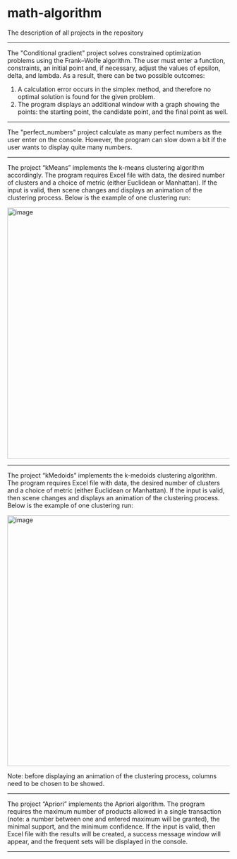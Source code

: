 # math-algorithm
The description of all projects in the repository

--------------------------------------------------------------------

The "Conditional gradient" project solves constrained optimization problems using the Frank–Wolfe algorithm. The user must enter a function, constraints, an initial point and, if necessary, adjust the values of epsilon, delta, and lambda. As a result, there can be two possible outcomes:
  1. A calculation error occurs in the simplex method, and therefore no optimal solution is found for the given problem.
  2. The program displays an additional window with a graph showing the points: the starting point, the candidate point, and the final point as well.

--------------------------------------------------------------------

The "perfect_numbers" project calculate as many perfect numbers as the user enter on the console. However, the program can slow down a bit if the user wants to display quite many numbers.

--------------------------------------------------------------------

The project “kMeans” implements the k-means clustering algorithm accordingly. The program requires Excel file with data, the desired number of clusters and a choice of metric (either Euclidean or Manhattan). If the input is valid, then scene changes and displays an animation of the clustering process. Below is the example of one clustering run:

<img width="940" height="568" alt="image" src="https://github.com/user-attachments/assets/5c783fb0-1abf-4484-b8d1-49927d85e304" />

--------------------------------------------------------------------

The project “kMedoids” implements the k-medoids clustering algorithm. The program requires Excel file with data, the desired number of clusters and a choice of metric (either Euclidean or Manhattan). If the input is valid, then scene changes and displays an animation of the clustering process. Below is the example of one clustering run:

<img width="940" height="567" alt="image" src="https://github.com/user-attachments/assets/df9beadd-c96c-494d-a319-49da9598e673" />

Note: before displaying an animation of the clustering process, columns need to be chosen to be showed.

--------------------------------------------------------------------

The project “Apriori” implements the Apriori algorithm. The program requires the maximum number of products allowed in a single transaction (note: a number between one and entered maximum will be granted), the minimal support, and the minimum confidence. If the input is valid, then Excel file with the results will be created, a success message window will appear, and the frequent sets will be displayed in the console.

--------------------------------------------------------------------
